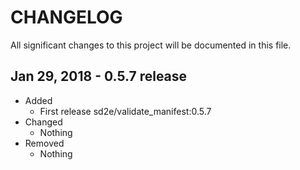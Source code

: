 # CHANGELOG

All significant changes to this project will be documented in this file.

## Jan 29, 2018 - 0.5.7 release
* Added
    * First release sd2e/validate_manifest:0.5.7
* Changed
    * Nothing
* Removed
    * Nothing
